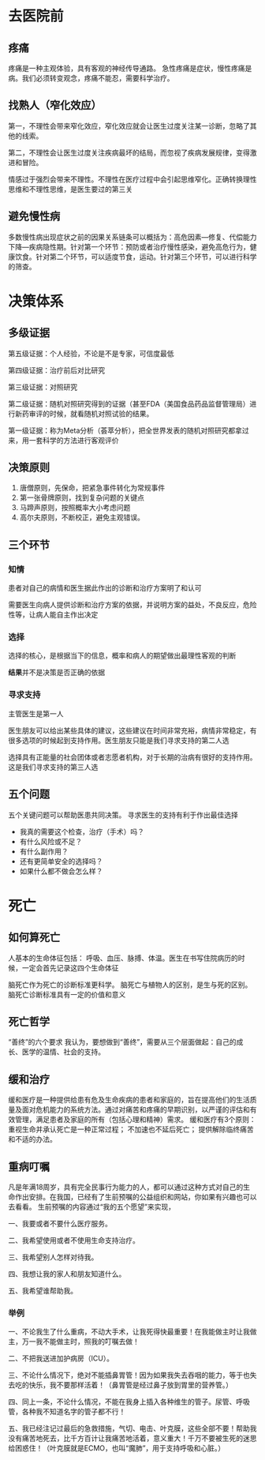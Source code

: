 # 去医院前

## 疼痛

疼痛是一种主观体验，具有客观的神经传导通路。 急性疼痛是症状，慢性疼痛是病。我们必须转变观念，疼痛不能忍，需要科学治疗。

## 找熟人（窄化效应）

第一，不理性会带来窄化效应，窄化效应就会让医生过度关注某一诊断，忽略了其他的线索。 

第二，不理性会让医生过度关注疾病最坏的结局，而忽视了疾病发展规律，变得激进和冒险。 

情感过于强烈会带来不理性。不理性在医疗过程中会引起思维窄化。正确转换理性思维和不理性思维，是医生要过的第三关

## 避免慢性病

多数慢性病出现症状之前的因果关系链条可以概括为：高危因素—修复、代偿能力下降—疾病隐性期。针对第一个环节：预防或者治疗慢性感染，避免高危行为，健康饮食。针对第二个环节，可以适度节食，运动。针对第三个环节，可以进行科学的筛查。

# 决策体系

## 多级证据

第五级证据：个人经验，不论是不是专家，可信度最低

第四级证据：治疗前后对比研究

第三级证据：对照研究

第二级证据：随机对照研究得到的证据（甚至FDA（美国食品药品监督管理局）进行新药审评的时候，就看随机对照试验的结果。

第一级证据：称为Meta分析（荟萃分析），把全世界发表的随机对照研究都拿过来，用一套科学的方法进行客观评价

## 决策原则

1. 唐僧原则，先保命，把紧急事件转化为常规事件
2. 第一张骨牌原则，找到复杂问题的关键点
3. 马蹄声原则，按照概率大小考虑问题
4. 高尔夫原则，不断校正，避免主观错误。

## 三个环节

### 知情

患者对自己的病情和医生据此作出的诊断和治疗方案明了和认可

需要医生向病人提供诊断和治疗方案的依据，并说明方案的益处，不良反应，危险性等，让病人能自主作出决定

### 选择

选择的核心，是根据当下的信息，概率和病人的期望做出最理性客观的判断

**结果**并不是决策是否正确的依据

### 寻求支持

主管医生是第一人

医生朋友可以给出某些具体的建议，这些建议在时间非常充裕，病情非常稳定，有很多选项的时候起到支持作用。医生朋友只能是我们寻求支持的第二人选

选择具有正能量的社会团体或者志愿者机构，对于长期的治病有很好的支持作用。这是我们寻求支持的第三人选

## 五个问题

五个关键问题可以帮助医患共同决策。 寻求医生的支持有利于作出最佳选择

* 我真的需要这个检查，治疗（手术）吗？
* 有什么风险或不足？
* 有什么副作用？
* 还有更简单安全的选择吗？
* 如果什么都不做会怎么样？

# 死亡

## 如何算死亡

人基本的生命体征包括： 呼吸、血压、脉搏、体温。医生在书写住院病历的时候，一定会首先记录这四个生命体征

脑死亡作为死亡的诊断标准更科学。 脑死亡与植物人的区别，是生与死的区别。脑死亡诊断标准具有一定的价值和意义

## 死亡哲学

“善终”的六个要求 我认为，要想做到“善终”，需要从三个层面做起：自己的成长、医学的温情、社会的支持。

## 缓和治疗

缓和医疗是一种提供给患有危及生命疾病的患者和家庭的，旨在提高他们的生活质量及面对危机能力的系统方法。通过对痛苦和疼痛的早期识别，以严谨的评估和有效管理，满足患者及家庭的所有（包括心理和精神）需求。 缓和医疗有3个原则： 重视生命并承认死亡是一种正常过程； 不加速也不延后死亡； 提供解除临终痛苦和不适的办法。

## 重病叮嘱

凡是年满18周岁，具有完全民事行为能力的人，都可以通过这种方式对自己的生命作出安排。在我国，已经有了生前预嘱的公益组织和网站，你如果有兴趣也可以去看看。 生前预嘱的内容通过“我的五个愿望”来实现，

 一、我要或者不要什么医疗服务。 

二、我希望使用或者不使用生命支持治疗。

 三、我希望别人怎样对待我。 

四、我想让我的家人和朋友知道什么。 

五、我希望谁帮助我。

### 举例

一、不论我生了什么重病，不动大手术，让我死得快最重要！在我能做主时让我做主，万一我不能做主时，照我的叮嘱去做！

二、不把我送进加护病房（ICU）。

 三、不论什么情况下，绝对不能插鼻胃管！因为如果我失去吞咽的能力，等于也失去吃的快乐，我不要那样活着！（鼻胃管是经过鼻子放到胃里的营养管。） 

四、同上一条，不论什么情况，不能在我身上插入各种维生的管子。尿管、呼吸管，各种我不知道名字的管子都不行！ 

五、我已经注记过最后的急救措施，气切、电击、叶克膜，这些全部不要！帮助我没有痛苦地死去，比千方百计让我痛苦地活着，意义重大！千万不要被生死的迷思给困惑住！（叶克膜就是ECMO，也叫“魔肺”，用于支持呼吸和心脏。）